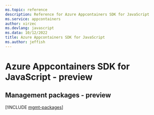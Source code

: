 ```yaml
---
ms.topic: reference
description: Reference for Azure Appcontainers SDK for JavaScript
ms.service: appcontainers
author: xirzec
ms.devlang: javascript
ms.data: 10/12/2022
title: Azure Appcontainers SDK for JavaScript
ms.author: jeffish
---
```

# Azure Appcontainers SDK for JavaScript - preview

## Management packages - preview
[!INCLUDE [mgmt-packages](appcontainers-mgmt-index.md)]
